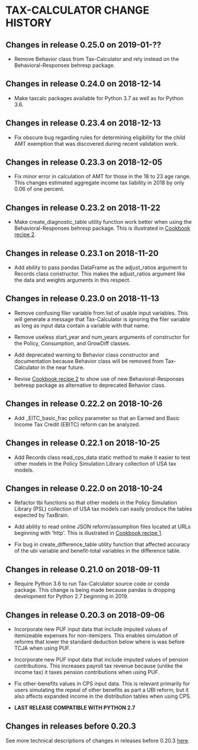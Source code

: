 TAX-CALCULATOR CHANGE HISTORY
=============================


Changes in release 0.25.0 on 2019-01-??
---------------------------------------

- Remove Behavior class from Tax-Calculator and rely instead on the Behavioral-Responses behresp package.


Changes in release 0.24.0 on 2018-12-14
---------------------------------------

- Make taxcalc packages available for Python 3.7 as well as for Python 3.6.


Changes in release 0.23.4 on 2018-12-13
---------------------------------------

- Fix obscure bug regarding rules for determining eligibility for the child AMT exemption that was discovered during recent validation work.


Changes in release 0.23.3 on 2018-12-05
---------------------------------------

- Fix minor error in calculation of AMT for those in the 18 to 23 age range.  This changes estimated aggregate income tax liability in 2018 by only 0.06 of one percent.


Changes in release 0.23.2 on 2018-11-22
---------------------------------------

- Make create_diagnostic_table utility function work better when using the Behavioral-Responses behresp package.  This is illustrated in [Cookbook recipe
2](https://PSLmodels.github.io/Tax-Calculator/cookbook.html#recipe02).


Changes in release 0.23.1 on 2018-11-20
---------------------------------------

- Add ability to pass pandas DataFrame as the adjust_ratios argument to Records class constructor.  This makes the adjust_ratios argument like the data and weights arguments in this respect.


Changes in release 0.23.0 on 2018-11-13
---------------------------------------

- Remove confusing filer variable from list of usable input variables.  This will generate a message that Tax-Calculator is ignoring the filer variable as long as input data contain a variable with that name.

- Remove useless start_year and num_years arguments of constructor for the Policy, Consumption, and GrowDiff classes.

- Add deprecated warning to Behavior class constructor and documentation because Behavior class will be removed from Tax-Calculator in the near future.

- Revise [Cookbook recipe 2](https://PSLmodels.github.io/Tax-Calculator/cookbook.html#recipe02) to show use of new Behavioral-Responses behresp package as alternative to deprecated Behavior class.


Changes in release 0.22.2 on 2018-10-26
---------------------------------------

- Add _EITC_basic_frac policy parameter so that an Earned and Basic Income Tax Credit (EBITC) reform can be analyzed.


Changes in release 0.22.1 on 2018-10-25
---------------------------------------

- Add Records class read_cps_data static method to make it easier to test other models in the Policy Simulation Library collection of USA tax models.


Changes in release 0.22.0 on 2018-10-24
---------------------------------------

- Refactor tbi functions so that other models in the Policy Simulation Library (PSL) collection of USA tax models can easily produce the tables expected by TaxBrain.

- Add ability to read online JSON reform/assumption files located at URLs beginning with 'http'.  This is illustrated in [Cookbook recipe 1](https://PSLmodels.github.io/Tax-Calculator/cookbook.html#recipe01).

- Fix bug in create_difference_table utility function that affected accuracy of the ubi variable and benefit-total variables in the difference table.


Changes in release 0.21.0 on 2018-09-11
---------------------------------------

- Require Python 3.6 to run Tax-Calculator source code or conda package.  This change is being made because pandas is dropping development for Python 2.7 beginning in 2019.


Changes in release 0.20.3 on 2018-09-06
---------------------------------------

- Incorporate new PUF input data that include imputed values of itemizeable expenses for non-itemizers.  This enables simulation of reforms that lower the standard deduction below where is was before TCJA when using PUF.

- Incorporate new PUF input data that include imputed values of pension contributions.  This increases payroll tax revenue because (unlike the income tax) it taxes pension contributions when using PUF.

- Fix other-benefits values in CPS input data.  This is relevant primarily for users simulating the repeal of other benefits as part a UBI reform, but it also affects expanded income in the distribution tables when using CPS.

- **LAST RELEASE COMPATIBLE WITH PYTHON 2.7**


Changes in releases before 0.20.3
---------------------------------
See more technical descriptions of changes in releases before 0.20.3
[here](https://github.com/PSLmodels/Tax-Calculator/blob/master/RELEASES.md#2018-08-10-release-0202).

